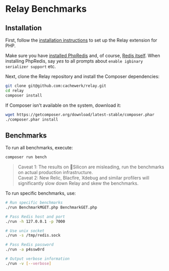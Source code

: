 # Relay Benchmarks

## Installation

First, follow the [installation instructions](https://relay.so/docs/installation) to set up the Relay extension for PHP.

Make sure you have [installed PhpRedis](https://github.com/phpredis/phpredis/blob/develop/INSTALL.md) and, of course, [Redis itself](https://redis.io/docs/getting-started/installation/). When installing PhpRedis, say *yes* to all prompts about `enable igbinary serializer support` etc.

Next, clone the Relay repository and install the Composer dependencies:

```bash
git clone git@github.com:cachewerk/relay.git
cd relay
composer install
```

If Composer isn't available on the system, download it:

```bash
wget https://getcomposer.org/download/latest-stable/composer.phar
./composer.phar install
```

## Benchmarks

To run all benchmarks, execute:

```bash
composer run bench
```

> Caveat 1: The results on Silicon are misleading, run the benchmarks on actual production infrastructure.   
> Caveat 2: New Relic, Blacfire, Xdebug and similar profilers will significantly slow down Relay and skew the benchmarks.

To run specific benchmarks, use:

```bash
# Run specific benchmarks
./run BenchmarkMGET.php BenchmarkGET.php

# Pass Redis host and port
./run -h 127.0.0.1 -p 7000

# Use unix socket
./run -s /tmp/redis.sock

# Pass Redis password
./run -a p4ssw0rd

# Output verbose information
./run -v [--verbose]
```
